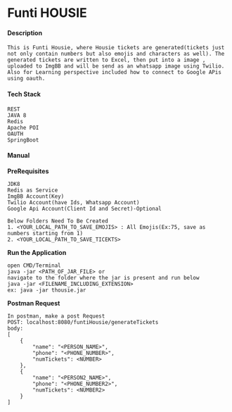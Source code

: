 # Funti HOUSIE

#### Description
`This is Funti Housie, where Housie tickets are generated(tickets just not only contain numbers but also emojis and characters as well). The generated tickets are written to Excel, then put into a image , uploaded to ImgBB and will be send as an whatsapp image using Twilio. Also for Learning perspective included how to connect to Google APis using oauth.`

#### Tech Stack
	REST
	JAVA 8
	Redis
	Apache POI
	OAUTH
	SpringBoot

#### Manual
<b>PreRequisites</b>

	JDK8
	Redis as Service
	ImgBB Account(Key)
	Twilio Account(have Ids, Whatsapp Account)
	Google Api Account(Client Id and Secret)-Optional
	
	Below Folders Need To Be Created
	1. <YOUR_LOCAL_PATH_TO_SAVE_EMOJIS> : All Emojis(Ex:75, save as numbers starting from 1)
	2. <YOUR_LOCAL_PATH_TO_SAVE_TICEKTS>

<b>Run the Application</b>
	
	open CMD/Terminal
	java -jar <PATH_OF_JAR_FILE> or
	navigate to the folder where the jar is present and run below
	java -jar <FILENAME_INCLUDING_EXTENSION>
	ex: java -jar thousie.jar


<b>Postman Request</b>

	In postman, make a post Request
	POST: localhost:8080/funtiHousie/generateTickets
	body: 
	[
		{
			"name": "<PERSON_NAME>",
			"phone": "<PHONE_NUMBER>",
			"numTickets": <NUMBER>
		},
		{
			"name": "<PERSON2_NAME>",
			"phone": "<PHONE_NUMBER2>",
			"numTickets": <NUMBER2>
		}
	]